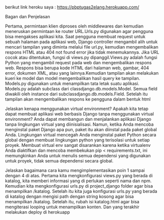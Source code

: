 berikut link heroku saya : https://pbptugas2elang.herokuapp.com/

Bagan dan Penjelasan 

Pertama, permintaan klien diproses oleh middlewares dan kemudian meneruskan permintaan ke router URL.Urls.py digunakan agar pengguna bisa mengakses aplikasi kita. Saat pengguna membuat request untuk sebuah halaman pada aplikasi web, Django controller mengambil alih untuk mencari tampilan yang diminta melalui file url.py, kemudian mengembalikan respons HTML atau 404 not found error jika tidak menemukannya. Jika URL cocok atau ditentukan, fungsi di views.py dipanggil.Views.py adalah fungsi Python yang mengambil request pada web dan mengembalikan respons web. Respons bisa berupa kode HTML dari halaman web, gambar, 404 error, dokumen XML, atau yang lainnya.Kemudian tampilan akan melakukan kueri ke model dan model mengembalikan hasil query ke tampilan. Models.py digunakan untuk menampilkan tata letak suatu aplikasi. Models.py adalah subclass dari classdjango.db.models.Model. Semua field diwakili oleh instance dari subclassdjango.db.models.Field. Setelah itu tampilan akan mengembalikan respons ke pengguna dalam bentuk html

Jelaskan kenapa menggunakan virtual environment? Apakah kita tetap dapat membuat aplikasi web berbasis Django tanpa menggunakan virtual environment?
Anda dapat membangun dan menjalankan aplikasi Django tanpa lingkungan virtual yang diinisialisasi. Namun, ketika Anda mencoba menginstal paket Django apa pun, paket itu akan diinstal pada paket global Anda. Lingkungan virtual mencegah Anda menginstal paket Python secara global dengan membuat lingkungan python yang terisolasi untuk setiap proyek. Membuat virtual env sangat disarankan karena ketika virtualenv Anda diaktifkan dan mencoba membekukan pip < requirements.txt, ini memungkinkan Anda untuk menulis semua dependensi yang digunakan untuk proyek, tidak semua dependensi secara global.

Jelaskan bagaimana cara kamu mengimplementasikan poin 1 sampai dengan 4 di atas.
Pertama kita mengkonfigurasi views.py yang berada di katalog, kita memberi informasi yang di perlukan seperti nama dan npm. Kemudian kita mengkonfigurasi urls.py di project_django folder agar bisa menampilkan /katalog. Setelah itu kita juga konfigurasi urls.py yang berada di katalog dengan mengisi path dengan string kosong agar bisa menampilkan /katalog. Setelah itu, rubah isi katalog.html agar bisa mengiterasi looping untuk menampilkan konten. Dan yang terakhir melakukan deploy di herokuapp